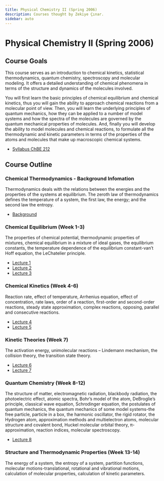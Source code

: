 ```yaml
---
title: Physical Chemistry II (Spring 2006)
description: Courses thought by Zekiye Çınar.
sidebar: auto
---
```


# Physical Chemistry II (Spring 2006)

## Course Goals

This course serves as an introduction to chemical kinetics, statistical thermodynamics, quantum chemistry, spectroscopy and molecular modeling. It offers a detailed understanding of chemical phenomena in terms of the structure and dynamics of the molecules involved.

You will first learn the basic principles of chemical equilibrium and chemical kinetics, thus you will gain the ability to approach chemical reactions from a molecular point of view. Then, you will learn the underlying principles of quantum mechanics, how they can be applied to a number of model systems and how the spectra of the molecules are governed by the quantum mechanical properties of molecules. And, finally you will develop the ability to model molecules and chemical reactions, to formulate all the thermodynamic and kinetic parameters in terms of the properties of the atoms and molecules that make up macroscopic chemical systems.

- [Syllabus ChBE 212](../../files/spring-2006-physical-chemistry-ii-syllabus.pdf)

## Course Outline

### Chemical Thermodynamics - Background Infomation

Thermodynamics deals with the relations between the energies and the properties of the systems at equilibrium. The zeroth law of thermodynamics defines the temperature of a system, the first law, the energy; and the second law the entropy.

- [Background](../../files/spring-2006-physical-chemistry-ii-background.pdf)

### Chemical Equilibrium (Week 1-3)

The properties of chemical potential, thermodynamic properties of mixtures, chemical equilibrium in a mixture of ideal gases, the equilibrium constants, the temperature dependence of the equilibrium constant-van’t Hoff equation, the LeChatelier principle.

- [Lecture 1](../../files/spring-2006-physical-chemistry-ii-lecture-1.pdf)
- [Lecture 2](../../files/spring-2006-physical-chemistry-ii-lecture-2.pdf)
- [Lecture 3](../../files/spring-2006-physical-chemistry-ii-lecture-3.pdf)

### Chemical Kinetics (Week 4-6)

Reaction rate, effect of temperature, Arrhenius equation, effect of concentration, rate laws, order of a reaction, first-order and second-order reactions, steady state approximation, complex reactions, opposing, parallel and consecutive reactions.

- [Lecture 4](../../files/spring-2006-physical-chemistry-ii-lecture-4.pdf)
- [Lecture 5](../../files/spring-2006-physical-chemistry-ii-lecture-5.pdf)

### Kinetic Theories (Week 7)

The activation energy, unimolecular reactions – Lindemann mechanism, the collision theory, the transition state theory.

- [Lecture 6](../../files/spring-2006-physical-chemistry-ii-lecture-6.pdf)
- [Lecture 7](../../files/spring-2006-physical-chemistry-ii-lecture-7.pdf)

### Quantum Chemistry (Week 8-12)

The structure of matter, electromagnetic radiation, blackbody radiation, the photoelectric effect, atomic spectra, Bohr’s model of the atom, DeBroglie’s principle, classical wave equation, Schrodinger equation, the postulates of quantum mechanics, the quantum mechanics of some model systems-the free particle, particle in a box, the harmonic oscillator, the rigid rotator, the Hydrogen atom, approximation methods and multielectron atoms, molecular structure and covalent bond, Huckel molecular orbital theory, π-approximation, reaction indices, molecular spectroscopy.

- [Lecture 8](../../files/spring-2006-physical-chemistry-ii-lecture-8.pdf)

### Structure and Thermodynamic Properties (Week 13-14)

The energy of a system, the entropy of a system, partition functions, molecular motions-translational, rotational and vibrational motions, calculation of molecular properties, calculation of kinetic parameters.
